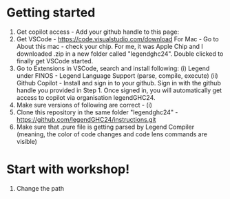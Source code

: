 # Getting started

1. Get copilot access - Add your github handle to this page:
2. Get VSCode - https://code.visualstudio.com/download
   For Mac - Go to About this mac - check your chip. For me, it was Apple Chip and I downloaded .zip in a new folder called "legendghc24". Double clicked to finally get VSCode started.   
3. Go to Extensions in VSCode, search and install following:
      (i)  Legend under FINOS - Legend Language Support (parse, compile, execute)
      (ii) Github Copilot - Install and sign in to your github. Sign in with the github handle you provided in Step 1. Once signed in, you will automatically get access to copilot via organisation legendGHC24.
4. Make sure versions of following are correct -
     (i) 
5. Clone this repository in the same folder "legendghc24" - https://github.com/legendGHC24/instructions.git
6. Make sure that .pure file is getting parsed by Legend Compiler (meaning, the color of code changes and code lens commands are visible)

# Start with workshop!
1. Change the path
